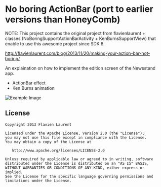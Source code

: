 No boring ActionBar (port to earlier versions than HoneyComb)
==================

NOTE: This project contains the original project from flavienlaurent + classes (NoBoringSupportActionBarActivity + KenBurnsSupportView) that enable to use this awesome project since SDK 8. 

http://flavienlaurent.com/blog/2013/11/20/making-your-action-bar-not-boring/

An explaination on how to implement the edition screen of the Newsstand app.
- ActionBar effect
- Ken Burns animation

![Example Image][1]

License
-----------

    Copyright 2013 Flavien Laurent

    Licensed under the Apache License, Version 2.0 (the "License");
    you may not use this file except in compliance with the License.
    You may obtain a copy of the License at

       http://www.apache.org/licenses/LICENSE-2.0

    Unless required by applicable law or agreed to in writing, software
    distributed under the License is distributed on an "AS IS" BASIS,
    WITHOUT WARRANTIES OR CONDITIONS OF ANY KIND, either express or implied.
    See the License for the specific language governing permissions and
    limitations under the License.
  
 [1]: https://raw.github.com/flavienlaurent/NotBoringActionBar/master/graphics/notboringab.gif
